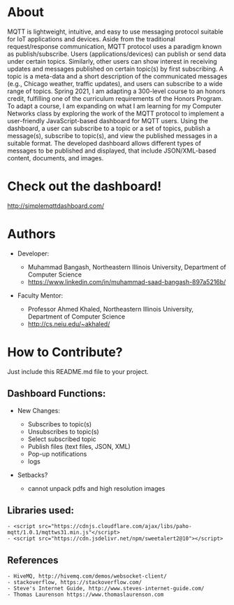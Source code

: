 # About
MQTT is lightweight, intuitive, and easy to use messaging protocol suitable for IoT applications and devices. Aside from the traditional request/response communication, MQTT protocol uses a paradigm known as publish/subscribe. Users (applications/devices) can publish or send data under certain topics. Similarly, other users can show interest in receiving updates and messages published on certain topic(s) by first subscribing. A topic is a meta-data and a short description of the communicated messages (e.g., Chicago weather, traffic updates), and users can subscribe to a wide range of topics. Spring 2021, I am adapting a 300-level course to an honors credit, fulfilling one of the curriculum requirements of the Honors Program. To adapt a course, I am expanding on what I am learning for my Computer Networks class by exploring the work of the MQTT protocol to implement a user-friendly JavaScript-based dashboard for MQTT users. Using the dashboard, a user can subscribe to a topic or a set of topics, publish a message(s), subscribe to topic(s), and view the published messages in a suitable format. The developed dashboard allows different types of messages to be published and displayed, that include JSON/XML-based content, documents, and images. 

# Check out the dashboard! 
  http://simplemqttdashboard.com/
  
# Authors
- Developer:  
	- Muhammad Bangash, Northeastern Illinois University, Department of Computer Science
	- https://www.linkedin.com/in/muhammad-saad-bangash-897a5216b/
	 
- Faculty Mentor: 
	- Professor Ahmed Khaled, Northeastern Illinois University, Department of Computer Science
	- http://cs.neiu.edu/~akhaled/
		
# How to Contribute? 
Just include this README.md file to your project. 

## Dashboard Functions:
- New Changes:
	- Subscribes to topic(s)
	- Unsubscribes to topic(s)
	- Select subscribed topic
	- Publish files (text files, JSON, XML)
	- Pop-up notifications
	- logs

- Setbacks?
	- cannot unpack pdfs and high resolution images

## Libraries used: 
	- <script src="https://cdnjs.cloudflare.com/ajax/libs/paho-mqtt/1.0.1/mqttws31.min.js"</script>
	- <script src="https://cdn.jsdelivr.net/npm/sweetalert2@10"></script>

## References
	- HiveMQ, http://hivemq.com/demos/websocket-client/
	- stackoverflow, https://stackoverflow.com/
	- Steve's Internet Guide, http://www.steves-internet-guide.com/
	- Thomas Laurenson https://www.thomaslaurenson.com



